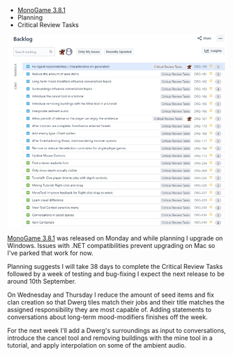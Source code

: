 ﻿---
author: jock
---
-   [MonoGame 3.8.1](https://community.monogame.net/t/monogame-3-8-1/17786)
-   Planning
-   Critical Review Tasks

![Planning for version 0.20](/assets/img/Planning0-20.jpg)

​[MonoGame 3.8.1](https://community.monogame.net/t/monogame-3-8-1/17786)​ was released on Monday and while planning I upgrade on Windows. Issues with .NET compatibilities prevent upgrading on Mac so I've parked that work for now.

Planning suggests I will take 38 days to complete the Critical Review Tasks followed by a week of testing and bug-fixing I expect the next release to be around 10th September.

On Wednesday and Thursday I reduce the amount of seed items and fix clan creation so that Dwerg tiles match their jobs and their title matches the assigned responsibility they are most capable of. Adding statements to conversations about long-term mood-modifiers finishes off the week.

For the next week I'll add a Dwerg's surroundings as input to conversations, introduce the cancel tool and removing buildings with the mine tool in a tutorial, and apply interpolation on some of the ambient audio.​
